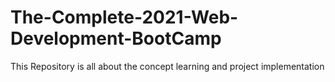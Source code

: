# The-Complete-2021-Web-Development-BootCamp
This Repository is all about the concept learning and project implementation
